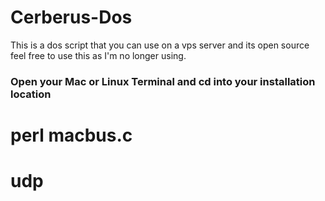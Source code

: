 # Cerberus-Dos
This is a dos script that you can use on a vps server and its open source feel free to use this as I'm no longer using.

### Open your Mac or Linux Terminal and cd into your installation location
# perl macbus.c
# udp <IP> <PORT> <TIMEOUT> <SIZE>
